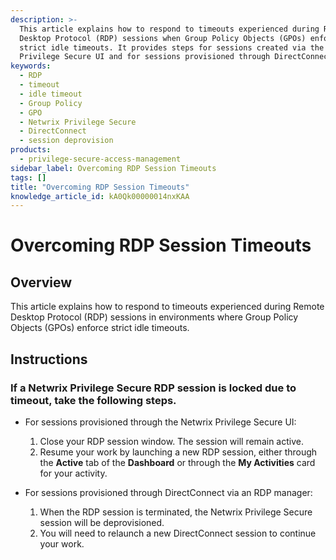 ```yaml
---
description: >-
  This article explains how to respond to timeouts experienced during Remote
  Desktop Protocol (RDP) sessions when Group Policy Objects (GPOs) enforce
  strict idle timeouts. It provides steps for sessions created via the Netwrix
  Privilege Secure UI and for sessions provisioned through DirectConnect.
keywords:
  - RDP
  - timeout
  - idle timeout
  - Group Policy
  - GPO
  - Netwrix Privilege Secure
  - DirectConnect
  - session deprovision
products:
  - privilege-secure-access-management
sidebar_label: Overcoming RDP Session Timeouts
tags: []
title: "Overcoming RDP Session Timeouts"
knowledge_article_id: kA0Qk00000014nxKAA
---
```


# Overcoming RDP Session Timeouts

## Overview

This article explains how to respond to timeouts experienced during Remote Desktop Protocol (RDP) sessions in environments where Group Policy Objects (GPOs) enforce strict idle timeouts.

## Instructions

### If a Netwrix Privilege Secure RDP session is locked due to timeout, take the following steps.

- For sessions provisioned through the Netwrix Privilege Secure UI:
  1. Close your RDP session window. The session will remain active.
  2. Resume your work by launching a new RDP session, either through the **Active** tab of the **Dashboard** or through the **My Activities** card for your activity.

- For sessions provisioned through DirectConnect via an RDP manager:
  1. When the RDP session is terminated, the Netwrix Privilege Secure session will be deprovisioned.
  2. You will need to relaunch a new DirectConnect session to continue your work.
